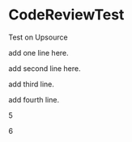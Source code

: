 # CodeReviewTest
Test on Upsource

add one line here.

add second line here.

add third line. 

add fourth line.

5

6
